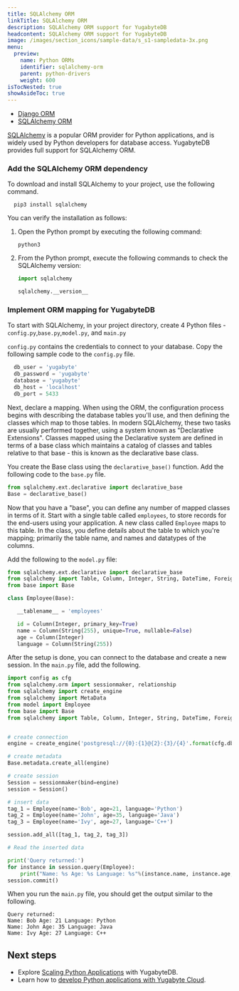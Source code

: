 ```yaml
---
title: SQLAlchemy ORM
linkTitle: SQLAlchemy ORM
description: SQLAlchemy ORM support for YugabyteDB
headcontent: SQLAlchemy ORM support for YugabyteDB
image: /images/section_icons/sample-data/s_s1-sampledata-3x.png
menu:
  preview:
    name: Python ORMs
    identifier: sqlalchemy-orm
    parent: python-drivers
    weight: 600
isTocNested: true
showAsideToc: true
---
```


<ul class="nav nav-tabs-alt nav-tabs-yb">

  <li >
    <a href="/preview/drivers-orms/python/django/" class="nav-link">
      <i class="icon-java-bold" aria-hidden="true"></i>
      Django ORM
    </a>
  </li>

  <li >
    <a href="/preview/drivers-orms/python/sqlalchemy/" class="nav-link active">
      <i class="icon-postgres" aria-hidden="true"></i>
      SQLAlchemy ORM
    </a>
  </li>

</ul>

[SQLAlchemy](https://www.sqlalchemy.org/) is a popular ORM provider for Python applications, and is widely used by Python developers for database access. YugabyteDB provides full support for SQLAlchemy ORM.

### Add the SQLAlchemy ORM dependency

To download and install SQLAlchemy to your project, use the following command.

```shell
  pip3 install sqlalchemy
  ```

You can verify the installation as follows:

1. Open the Python prompt by executing the following command:

    ```shell
    python3
    ```

1. From the Python prompt, execute the following commands to check the SQLAlchemy version:

    ```python prompt
    import sqlalchemy
    ```

    ```python prompt
    sqlalchemy.__version__
    ```

### Implement ORM mapping for YugabyteDB

To start with SQLAlchemy, in your project directory, create 4 Python files - `config.py`,`base.py`,`model.py`, and `main.py`

`config.py` contains the credentials to connect to your database. Copy the following sample code to the `config.py` file.

```python
  db_user = 'yugabyte'
  db_password = 'yugabyte'
  database = 'yugabyte'
  db_host = 'localhost'
  db_port = 5433
```

Next, declare a mapping. When using the ORM, the configuration process begins with describing the database tables you'll use, and then defining the classes which map to those tables. In modern SQLAlchemy, these two tasks are usually performed together, using a system known as "Declarative Extensions". Classes mapped using the Declarative system are defined in terms of a base class which maintains a catalog of classes and tables relative to that base - this is known as the declarative base class.

You create the Base class using the `declarative_base()` function. Add the following code to the `base.py` file.

```python
from sqlalchemy.ext.declarative import declarative_base
Base = declarative_base()
```

Now that you have a "base", you can define any number of mapped classes in terms of it. Start with a single table called `employees`, to store records for the end-users using your application. A new class called `Employee` maps to this table. In the class, you define details about the table to which you're mapping; primarily the table name, and names and datatypes of the columns.

Add the following to the `model.py` file:

```python
from sqlalchemy.ext.declarative import declarative_base
from sqlalchemy import Table, Column, Integer, String, DateTime, ForeignKey
from base import Base

class Employee(Base):

   __tablename__ = 'employees'

   id = Column(Integer, primary_key=True)
   name = Column(String(255), unique=True, nullable=False)
   age = Column(Integer)
   language = Column(String(255))
```

After the setup is done, you can connect to the database and create a new session. In the `main.py` file, add the following.

```python
import config as cfg
from sqlalchemy.orm import sessionmaker, relationship
from sqlalchemy import create_engine
from sqlalchemy import MetaData
from model import Employee
from base import Base
from sqlalchemy import Table, Column, Integer, String, DateTime, ForeignKey


# create connection
engine = create_engine('postgresql://{0}:{1}@{2}:{3}/{4}'.format(cfg.db_user, cfg.db_password, cfg.db_host, cfg.db_port, cfg.database))

# create metadata
Base.metadata.create_all(engine)

# create session
Session = sessionmaker(bind=engine)
session = Session()

# insert data
tag_1 = Employee(name='Bob', age=21, language='Python')
tag_2 = Employee(name='John', age=35, language='Java')
tag_3 = Employee(name='Ivy', age=27, language='C++')

session.add_all([tag_1, tag_2, tag_3])

# Read the inserted data

print('Query returned:')
for instance in session.query(Employee):
    print("Name: %s Age: %s Language: %s"%(instance.name, instance.age, instance.language))
session.commit()

```

When you run the `main.py` file, you should get the output similar to the following.

```text
Query returned:
Name: Bob Age: 21 Language: Python
Name: John Age: 35 Language: Java
Name: Ivy Age: 27 Language: C++
```

## Next steps

- Explore [Scaling Python Applications](/preview/explore/linear-scalability) with YugabyteDB.
- Learn how to [develop Python applications with Yugabyte Cloud](/preview/yugabyte-cloud/cloud-quickstart/cloud-build-apps/cloud-ysql-python/).
